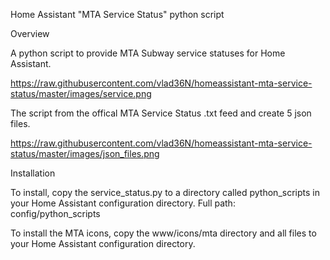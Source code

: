 Home Assistant "MTA Service Status" python script

Overview

A python script to provide MTA Subway service statuses for Home Assistant. 

https://raw.githubusercontent.com/vlad36N/homeassistant-mta-service-status/master/images/service.png

The script from the offical MTA Service Status .txt feed and create 5 json files.

https://raw.githubusercontent.com/vlad36N/homeassistant-mta-service-status/master/images/json_files.png



Installation

To install, copy the service_status.py to a directory called python_scripts in your Home Assistant configuration directory.
Full path: config/python_scripts

To install the MTA icons, copy the www/icons/mta directory and all files to your Home Assistant configuration directory.
